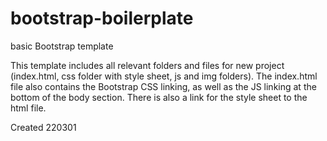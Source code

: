 # bootstrap-boilerplate
basic Bootstrap template

This template includes all relevant folders and files for new project (index.html, css folder with style sheet, js and img folders). The index.html file also contains the Bootstrap CSS linking, as well as the JS linking at the bottom of the body section. There is also a link for the style sheet to the html file.

Created 220301
